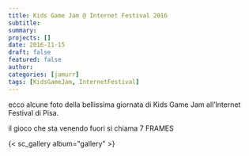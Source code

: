 ```yaml
---
title: Kids Game Jam @ Internet Festival 2016
subtitle: 
summary: 
projects: []
date: 2016-11-15
draft: false
featured: false
author:
categories: [jamurr]
tags: [KidsGameJam, InternetFestival]
---
```

ecco alcune foto della bellissima giornata di Kids Game Jam all’Internet Festival di Pisa.

il gioco che sta venendo fuori si chiama 7 FRAMES

{< sc_gallery album="gallery" >}

